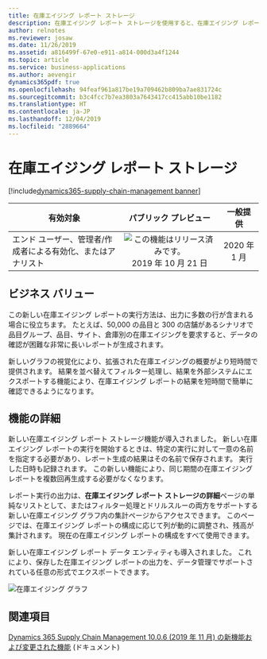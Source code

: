 ```yaml
---
title: 在庫エイジング レポート ストレージ
description: 在庫エイジング レポート ストレージを使用すると、在庫エイジング レポートを実行し、出力を Dynamics 365 Supply Chain Management のフォームのシンプルなリストとしてアクセスできるようにするか、結果をグラフで視覚化できます。 また、外部アプリケーションで使用するために、データ エンティティを介して在庫エイジング レポートからの出力をエクスポートすることもできます。
author: relnotes
ms.reviewer: josaw
ms.date: 11/26/2019
ms.assetid: a816499f-67e0-e911-a814-000d3a4f1244
ms.topic: article
ms.service: business-applications
ms.author: aevengir
dynamics365pdf: true
ms.openlocfilehash: 94feaf961a817be19a709462b809ba7ae831724c
ms.sourcegitcommit: b3c4fcc7b7ea3803a7643417cc415abb10be1182
ms.translationtype: HT
ms.contentlocale: ja-JP
ms.lasthandoff: 12/04/2019
ms.locfileid: "2889664"
---
```

# <a name="inventory-aging-report-storage"></a>在庫エイジング レポート ストレージ
[!include[dynamics365-supply-chain-management banner](../includes/dynamics365-supply-chain-management.md)]

| 有効対象    |  パブリック プレビュー | 一般提供 | 
| ---------- | :----------: |:----------: |
|エンド ユーザー、管理者/作成者による有効化、またはアナリスト|![この機能はリリース済みです。](/dynamics365-release-plan/media/green-checkmark.png "この機能はリリース済みです。") 2019 年 10 月 21 日| 2020 年 1 月|


## <a name="business-value"></a>ビジネス バリュー
<!-- bv start -->
この新しい在庫エイジング レポートの実行方法は、出力に多数の行が含まれる場合に役立ちます。 たとえば、50,000 の品目と 300 の店舗があるシナリオで品目グループ、品目、サイト、倉庫別の在庫エイジングを要求すると、データの確認が困難な非常に長いレポートが生成されます。 

新しいグラフの視覚化により、拡張された在庫エイジングの概要がより短時間で提供されます。 結果を並べ替えてフィルター処理し、結果を外部システムにエクスポートする機能により、在庫エイジング レポートの結果を短時間で簡単に確認できるようになります。
<!-- bv end -->



## <a name="feature-details"></a>機能の詳細
<!--feature detail start -->
新しい在庫エイジング レポート ストレージ機能が導入されました。 新しい在庫エイジング レポートの実行を開始するときは、特定の実行に対して一意の名前を指定する必要があり、レポート生成の結果はその名前で保存されます。 実行した日時も記録されます。 この新しい機能により、同じ期間の在庫エイジング レポートを複数回再生成する必要がなくなります。

レポート実行の出力は、**在庫エイジング レポート ストレージの詳細**ページの単純なリストとして、またはフィルター処理とドリルスルーの両方をサポートする新しい在庫エイジング グラフ内の集計ページからアクセスできます。 このページでは、在庫エイジング レポートの構成に応じて列が動的に調整され、残高が集計されます。 現在の在庫エイジング レポートの構成をすべて使用できます。

新しい在庫エイジング レポート データ エンティティも導入されました。 これにより、保存した在庫エイジング レポートの出力を、データ管理でサポートされている任意の形式でエクスポートできます。
<!--feature detail end -->

![在庫エイジング グラフ](media/chart-final.png "在庫エイジング グラフ")
<!-- Picture 1 -->









## <a name="see-also"></a>関連項目

[Dynamics 365 Supply Chain Management 10.0.6 (2019 年 11 月) の新機能および変更された機能](https://docs.microsoft.com/dynamics365/supply-chain/get-started/whats-new-scm-10-0-6) (ドキュメント)
